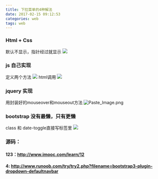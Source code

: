 ```yaml
---
title: 下拉菜单的4种解法
date: 2017-02-15 09:12:53
categories: web
tags: web
---
```

### Html + Css
默认不显示，指针经过就显示
![](http://upload-images.jianshu.io/upload_images/49483-f99f9e01a37d5485.png?imageMogr2/auto-orient/strip%7CimageView2/2/w/1240)

### js 自己实现
定义两个方法
![](http://upload-images.jianshu.io/upload_images/49483-4a1c0bcf47162d8d.png?imageMogr2/auto-orient/strip%7CimageView2/2/w/1240)
html调用
![](http://upload-images.jianshu.io/upload_images/49483-c422dc30781388c5.png?imageMogr2/auto-orient/strip%7CimageView2/2/w/1240)

### jquery 实现
用封装好的mouseover和mouseout方法
![Paste_Image.png](http://upload-images.jianshu.io/upload_images/49483-f40ccd3aaa460c04.png?imageMogr2/auto-orient/strip%7CimageView2/2/w/1240)

### bootstrap 没有最懒，只有更懒
class 和 date-toggle直接写标签里
![](http://upload-images.jianshu.io/upload_images/49483-908b945312c14cf0.png?imageMogr2/auto-orient/strip%7CimageView2/2/w/1240)

### 源码：
#### 123：http://www.imooc.com/learn/12
#### 4: http://www.runoob.com/try/try2.php?filename=bootstrap3-plugin-dropdown-defaultnavbar